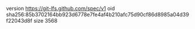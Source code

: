 version https://git-lfs.github.com/spec/v1
oid sha256:85b3702164bb923d6778e7fe4af4b210afc75d90cf86d8985a04d39f22043d8f
size 3568
